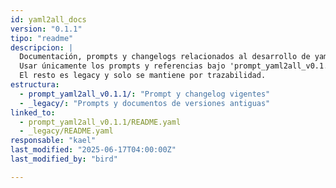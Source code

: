 ```yaml
---
id: yaml2all_docs
version: "0.1.1"
tipo: "readme"
descripcion: |
  Documentación, prompts y changelogs relacionados al desarrollo de yaml2all.
  Usar únicamente los prompts y referencias bajo 'prompt_yaml2all_v0.1.1' y siguientes.
  El resto es legacy y solo se mantiene por trazabilidad.
estructura:
  - prompt_yaml2all_v0.1.1/: "Prompt y changelog vigentes"
  - _legacy/: "Prompts y documentos de versiones antiguas"
linked_to:
  - prompt_yaml2all_v0.1.1/README.yaml
  - _legacy/README.yaml
responsable: "kael"
last_modified: "2025-06-17T04:00:00Z"
last_modified_by: "bird"

---
```


